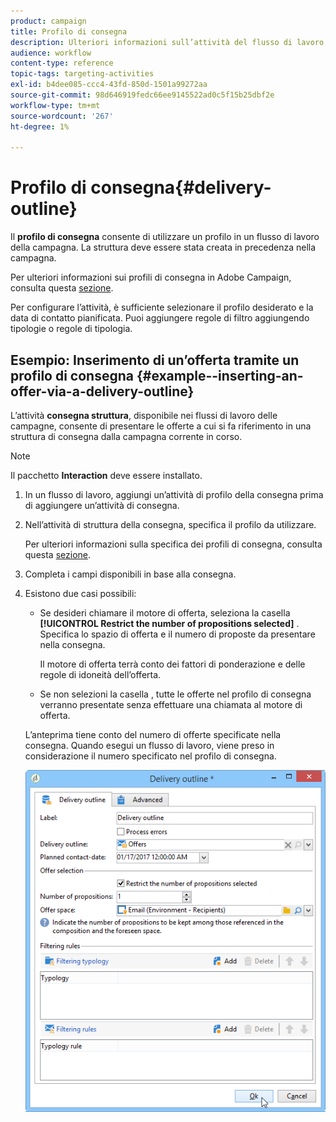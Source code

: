 ```yaml
---
product: campaign
title: Profilo di consegna
description: Ulteriori informazioni sull’attività del flusso di lavoro del profilo di consegna
audience: workflow
content-type: reference
topic-tags: targeting-activities
exl-id: b4dee085-ccc4-43fd-850d-1501a99272aa
source-git-commit: 98d646919fedc66ee9145522ad0c5f15b25dbf2e
workflow-type: tm+mt
source-wordcount: '267'
ht-degree: 1%

---
```


# Profilo di consegna{#delivery-outline}

Il **profilo di consegna** consente di utilizzare un profilo in un flusso di lavoro della campagna. La struttura deve essere stata creata in precedenza nella campagna.

Per ulteriori informazioni sui profili di consegna in Adobe Campaign, consulta questa [sezione](../../campaign/using/marketing-campaign-deliveries.md#associating-and-structuring-resources-linked-via-a-delivery-outline).

Per configurare l’attività, è sufficiente selezionare il profilo desiderato e la data di contatto pianificata. Puoi aggiungere regole di filtro aggiungendo tipologie o regole di tipologia.

## Esempio: Inserimento di un’offerta tramite un profilo di consegna {#example--inserting-an-offer-via-a-delivery-outline}

L’attività **consegna struttura**, disponibile nei flussi di lavoro delle campagne, consente di presentare le offerte a cui si fa riferimento in una struttura di consegna dalla campagna corrente in corso.

>[!NOTE]
>
>Il pacchetto **Interaction** deve essere installato.

1. In un flusso di lavoro, aggiungi un’attività di profilo della consegna prima di aggiungere un’attività di consegna.
1. Nell’attività di struttura della consegna, specifica il profilo da utilizzare.

   Per ulteriori informazioni sulla specifica dei profili di consegna, consulta questa [sezione](../../campaign/using/marketing-campaign-deliveries.md#associating-and-structuring-resources-linked-via-a-delivery-outline).

1. Completa i campi disponibili in base alla consegna.
1. Esistono due casi possibili:

   * Se desideri chiamare il motore di offerta, seleziona la casella **[!UICONTROL Restrict the number of propositions selected]** . Specifica lo spazio di offerta e il numero di proposte da presentare nella consegna.

      Il motore di offerta terrà conto dei fattori di ponderazione e delle regole di idoneità dell’offerta.

   * Se non selezioni la casella , tutte le offerte nel profilo di consegna verranno presentate senza effettuare una chiamata al motore di offerta.

   L’anteprima tiene conto del numero di offerte specificate nella consegna. Quando esegui un flusso di lavoro, viene preso in considerazione il numero specificato nel profilo di consegna.

   ![](assets/int_compo_offre_wf1.png)
